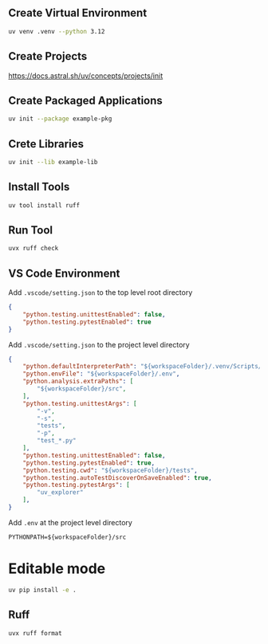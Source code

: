 ## Create Virtual Environment

```sh
uv venv .venv --python 3.12
```

## Create Projects
https://docs.astral.sh/uv/concepts/projects/init

## Create Packaged Applications
```sh
uv init --package example-pkg
```

## Crete Libraries
```sh
uv init --lib example-lib
```

## Install Tools
```sh
uv tool install ruff
```

## Run Tool
```sh
uvx ruff check
```

## VS Code Environment

Add `.vscode/setting.json` to the top level root directory

```json
{
    "python.testing.unittestEnabled": false,
    "python.testing.pytestEnabled": true
}
```

Add `.vscode/setting.json` to the project level directory
```json
{
    "python.defaultInterpreterPath": "${workspaceFolder}/.venv/Scripts/python.exe",
    "python.envFile": "${workspaceFolder}/.env",
    "python.analysis.extraPaths": [
        "${workspaceFolder}/src",
    ],
    "python.testing.unittestArgs": [
        "-v",
        "-s",
        "tests",
        "-p",
        "test_*.py"
    ],
    "python.testing.unittestEnabled": false,
    "python.testing.pytestEnabled": true,
    "python.testing.cwd": "${workspaceFolder}/tests",
    "python.testing.autoTestDiscoverOnSaveEnabled": true,
    "python.testing.pytestArgs": [
        "uv_explorer"
    ],
}
```

Add `.env` at the project level directory
```env
PYTHONPATH=${workspaceFolder}/src
```

# Editable mode

```sh
uv pip install -e .
```

## Ruff

```sh
uvx ruff format
```